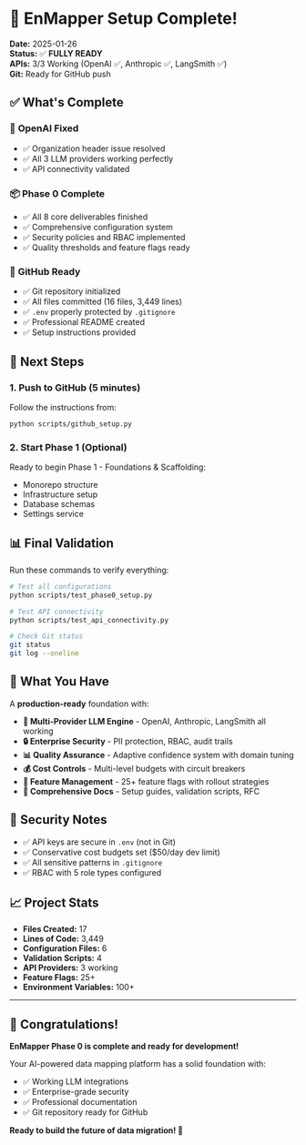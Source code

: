 # 🎉 EnMapper Setup Complete!

**Date:** 2025-01-26  
**Status:** ✅ **FULLY READY**  
**APIs:** 3/3 Working (OpenAI ✅, Anthropic ✅, LangSmith ✅)  
**Git:** Ready for GitHub push  

## ✅ What's Complete

### 🔧 **OpenAI Fixed**
- ✅ Organization header issue resolved
- ✅ All 3 LLM providers working perfectly
- ✅ API connectivity validated

### 📦 **Phase 0 Complete**
- ✅ All 8 core deliverables finished
- ✅ Comprehensive configuration system
- ✅ Security policies and RBAC implemented
- ✅ Quality thresholds and feature flags ready

### 🐙 **GitHub Ready**
- ✅ Git repository initialized
- ✅ All files committed (16 files, 3,449 lines)
- ✅ `.env` properly protected by `.gitignore`
- ✅ Professional README created
- ✅ Setup instructions provided

## 🚀 **Next Steps**

### 1. **Push to GitHub** (5 minutes)
Follow the instructions from:
```bash
python scripts/github_setup.py
```

### 2. **Start Phase 1** (Optional)
Ready to begin Phase 1 - Foundations & Scaffolding:
- Monorepo structure
- Infrastructure setup  
- Database schemas
- Settings service

## 📊 **Final Validation**

Run these commands to verify everything:

```bash
# Test all configurations
python scripts/test_phase0_setup.py

# Test API connectivity  
python scripts/test_api_connectivity.py

# Check Git status
git status
git log --oneline
```

## 🎯 **What You Have**

A **production-ready** foundation with:

- **🤖 Multi-Provider LLM Engine** - OpenAI, Anthropic, LangSmith all working
- **🔒 Enterprise Security** - PII protection, RBAC, audit trails
- **📊 Quality Assurance** - Adaptive confidence system with domain tuning
- **💰 Cost Controls** - Multi-level budgets with circuit breakers
- **🚩 Feature Management** - 25+ feature flags with rollout strategies
- **📝 Comprehensive Docs** - Setup guides, validation scripts, RFC

## 🔐 **Security Notes**

- ✅ API keys are secure in `.env` (not in Git)
- ✅ Conservative cost budgets set ($50/day dev limit)
- ✅ All sensitive patterns in `.gitignore`
- ✅ RBAC with 5 role types configured

## 📈 **Project Stats**

- **Files Created:** 17
- **Lines of Code:** 3,449
- **Configuration Files:** 6
- **Validation Scripts:** 4
- **API Providers:** 3 working
- **Feature Flags:** 25+
- **Environment Variables:** 100+

---

## 🎉 **Congratulations!**

**EnMapper Phase 0 is complete and ready for development!**

Your AI-powered data mapping platform has a solid foundation with:
- ✅ Working LLM integrations
- ✅ Enterprise-grade security
- ✅ Professional documentation
- ✅ Git repository ready for GitHub

**Ready to build the future of data migration! 🚀**
